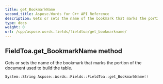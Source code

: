 ```yaml
---
title: get_BookmarkName
second_title: Aspose.Words for C++ API Reference
description: Gets or sets the name of the bookmark that marks the portion of the document used to build the table. 
type: docs
weight: 0
url: /cpp/aspose.words.fields/fieldtoa/get_bookmarkname/
---
```

## FieldToa.get_BookmarkName method


Gets or sets the name of the bookmark that marks the portion of the document used to build the table.

```cpp
System::String Aspose::Words::Fields::FieldToa::get_BookmarkName()
```

